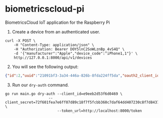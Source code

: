 # biometricscloud-pi
BiometricsCloud IoT application for the Raspberry Pi


1. Create a device from an authenticated user.

```
curl -X POST \
    -H "Content-Type: application/json" \
    -H "Authorization: Bearer DOY5lnC2SoWLznBp_4vS4Q" \
    -d '{"manufacturer":"Apple","device_code":"iPhone1,1"}' \
    http://127.0.0.1:8000/api/v1/devices
```


2. You will see the following output:


```json
{"id":2,"uuid":"21091bf3-3a34-446a-826b-8fda224ff5da","oauth2_client_id":"e9eeb2d53f6d0469","oauth2_client_secret":"72f601fea7e6ff07d89c18f7f5fcbb360c7daf64dd407230c8f7d84377f9328df0354ed5699c4f0dfda7cc9899390b68e04cc8050693e8c52ad26ca9fa17647fda0776abbb56897d46d37c0ef0958c1a670051993c73ba0acdd63d8cdca764cf8d84183ac886b010f977bee3a21ab9d8e18c059d612bba17aa6221c396ec48a","oauth2_redirect_url":"http://127.0.0.1:8000/appauth/code"}
```

3. Run our `dry-auth` command.

```
go run main.go dry-auth --client_id=e9eeb2d53f6d0469 \
                    --client_secret=72f601fea7e6ff07d89c18f7f5fcbb360c7daf64dd407230c8f7d84377f9328df0354ed5699c4f0dfda7cc9899390b68e04cc8050693e8c52ad26ca9fa17647fda0776abbb56897d46d37c0ef0958c1a670051993c73ba0acdd63d8cdca764cf8d84183ac886b010f977bee3a21ab9d8e18c059d612bba17aa6221c396ec48a \
                        --token_url=http://localhost:8000/token
```
